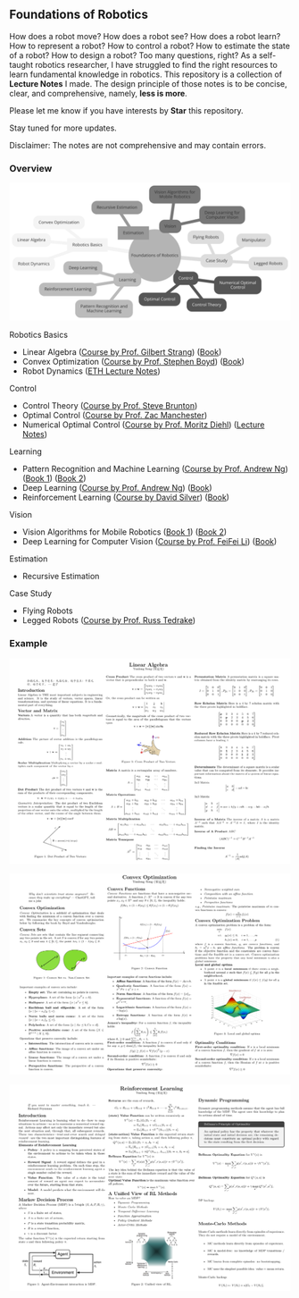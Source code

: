 ## Foundations of Robotics

How does a robot move? How does a robot see? How does a robot learn?
How to represent a robot? How to control a robot? How to estimate the
state of a robot? How to design a robot?
Too many questions, right?
As a self-taught robotics researcher, I have struggled to find the 
right resources to learn fundamental knowledge in robotics. This repository
is a collection of **Lecture Notes** I made. 
The design principle of those notes is to be concise, clear, and
comprehensive, namely, **less is more**.

Please let me know if you have interests by **Star** this repository. 

Stay tuned for more updates. 

Disclaimer: The notes are not comprehensive and may contain errors.

### Overview
![diagram](./images/diagram_gray.png)

Robotics Basics
  - Linear Algebra ([Course by Prof. Gilbert 
    Strang](https://ocw.mit.edu/courses/18-06-linear-algebra-spring-2010/)) 
    ([Book](https://students.aiu.edu/submissions/profiles/resources/onlineBook/Y5B7M4_Introduction_to_Linear_Algebra-_Fourth_Edition.pdf))
  - Convex Optimization ([Course by Prof. Stephen 
    Boyd](https://web.stanford.edu/class/ee364a)) 
    ([Book](https://stanford.edu/~boyd/cvxbook/))
  - Robot Dynamics ([ETH Lecture 
    Notes](https://ethz.ch/content/dam/ethz/special-interest/mavt/robotics-n-intelligent-systems/rsl-dam/documents/RobotDynamics2017/RD_HS2017script.pdf))

Control
  - Control Theory ([Course by Prof. Steve 
    Brunton](https://youtu.be/Pi7l8mMjYVE?si=KBtjm8hB4JI81YFo))
  - Optimal Control ([Course by Prof. Zac 
    Manchester](https://youtu.be/6rUdAOCNXAU?si=gghRG9LOnrXigp63))
  - Numerical Optimal Control ([Course by Prof. Moritz 
    Diehl](https://www.syscop.de/teaching/ss2020/numerical-optimal-control-online)) 
    ([Lecture Notes](https://www.syscop.de/files/2020ss/NOC/book-NOCSE.pdf))

Learning
  - Pattern Recognition and Machine Learning ([Course by Prof. Andrew 
    Ng](https://youtu.be/vStJoetOxJg?si=JHNkHpPFEO0Fp2yG)) ([Book 
    1](https://www.microsoft.com/en-us/research/uploads/prod/2006/01/Bishop-Pattern-Recognition-and-Machine-Learning-2006.pdf)) 
    ([Book 2](https://mml-book.github.io/)) 
  - Deep Learning ([Course by Prof. Andrew 
    Ng](https://youtu.be/PySo_6S4ZAg?si=a8UIhqAsm-IxVfgl)) 
    ([Book](https://www.deeplearningbook.org/))
  - Reinforcement Learning ([Course by David 
    Silver](https://youtu.be/2pWv7GOvuf0?si=xSfhYUP59CK76L9J)) 
    ([Book](http://incompleteideas.net/book/the-book-2nd.html))

Vision
  - Vision Algorithms for Mobile Robotics ([Book 1](https://szeliski.org/Book/)) 
    ([Book 2](https://www.robots.ox.ac.uk/~vgg/hzbook/))
  - Deep Learning for Computer Vision ([Course by Prof. FeiFei 
    Li](http://cs231n.stanford.edu/)) 
    ([Book](https://mitpress.mit.edu/9780262048972/foundations-of-computer-vision/))

Estimation
  - Recursive Estimation

Case Study
  - Flying Robots
  - Legged Robots ([Course by Prof. Russ 
    Tedrake](https://underactuated.csail.mit.edu/index.html))


### Example

![linear_algebra](./images/linear_algebra.png)

![convex_optimization](./images/convex_optimization.png)

![reinforcement_learning](./images/reinforcement_learning.png)
